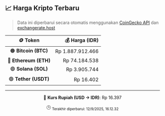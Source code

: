 

<!-- HARGA_KRIPTO -->
## 📈 Harga Kripto Terbaru

> Data ini diperbarui secara otomatis menggunakan [CoinGecko API](https://www.coingecko.com/) dan [exchangerate.host](https://exchangerate.host/)

<div align="center">

| 🪙 Token | 💰 Harga (IDR) |
|:------:|---------------:|
| 🟠 **Bitcoin (BTC)**   | Rp 1.887.912.466 |
| 🔵 **Ethereum (ETH)**  | Rp 74.184.538 |
| 🟣 **Solana (SOL)**    | Rp 3.905.744 |
| 🟢 **Tether (USDT)**   | Rp 16.402 |

---

💱 **Kurs Rupiah (USD → IDR)**: Rp 16.397

🕒 <sub>Terakhir diperbarui: 12/9/2025, 16.12.32</sub>

</div>
<!-- /HARGA_KRIPTO -->